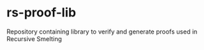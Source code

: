 # rs-proof-lib
Repository containing library to verify and generate proofs used in Recursive Smelting
